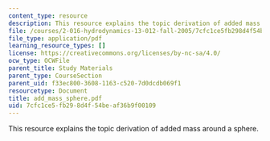 ```yaml
---
content_type: resource
description: This resource explains the topic derivation of added mass around a sphere.
file: /courses/2-016-hydrodynamics-13-012-fall-2005/7cfc1ce5fb298d4f54beaf36b9f00109_add_mass_sphere.pdf
file_type: application/pdf
learning_resource_types: []
license: https://creativecommons.org/licenses/by-nc-sa/4.0/
ocw_type: OCWFile
parent_title: Study Materials
parent_type: CourseSection
parent_uid: f33ec800-3608-1163-c520-7d0dcdb069f1
resourcetype: Document
title: add_mass_sphere.pdf
uid: 7cfc1ce5-fb29-8d4f-54be-af36b9f00109
---
```

This resource explains the topic derivation of added mass around a sphere.